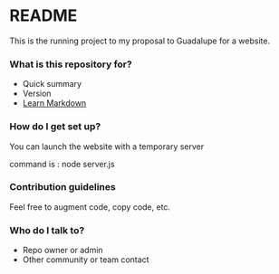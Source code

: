 # README #

This is the running project to my proposal to Guadalupe for a website.

### What is this repository for? ###

* Quick summary
* Version
* [Learn Markdown](https://bitbucket.org/tutorials/markdowndemo)

### How do I get set up? ###

You can launch the website with a temporary server

command is : node server.js


### Contribution guidelines ###

Feel free to augment code, copy code, etc.

### Who do I talk to? ###

* Repo owner or admin
* Other community or team contact
